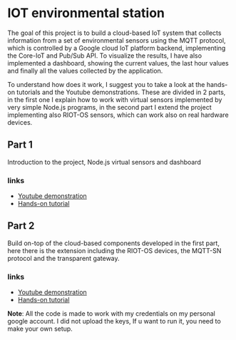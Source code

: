 # IOT environmental station

The goal of this project is to build a cloud-based IoT system that collects information from a set of environmental sensors using the MQTT protocol, which is controlled by a Google cloud IoT platform backend, implementing the Core-IoT and Pub/Sub API.
To visualize the results, I have also implemented a dashboard, showing the current values, the last hour values and finally all the values collected by the application.

To understand how does it work, I suggest you to take a look at the hands-on tutorials and the Youtube demonstrations.
These are divided in 2 parts, in the first one I explain how to work with virtual sensors implemented by very simple Node.js programs, in the second part I extend the project implementing also RIOT-OS sensors, which can work also on real hardware devices.

## Part 1
Introduction to the project, Node.js virtual sensors and dashboard

### links
- [Youtube demonstration](https://www.youtube.com/watch?v=zbz2qDqulvs)
- [Hands-on tutorial](https://www.hackster.io/ivagnesmanuel/iot-2020-assignment1-13aa68)



## Part 2
Build on-top of the cloud-based components developed in the first part, here there is the extension including the RIOT-OS devices, the MQTT-SN protocol and the transparent gateway.

### links
- [Youtube demonstration](https://www.youtube.com/watch?v=IvsX66aO3TI)
- [Hands-on tutorial](https://www.hackster.io/ivagnesmanuel/iot-2020-assignment2-5069b8)



**Note**: All the code is made to work with my credentials on my personal google account.
I did not upload the keys, If u want to run it, you need to make your own setup.
